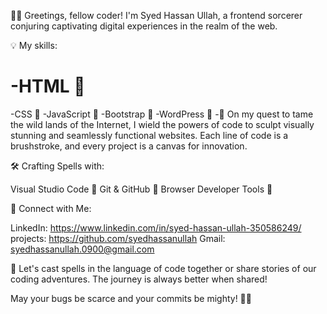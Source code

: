 👨‍💻 Greetings, fellow coder! I'm Syed Hassan Ullah, a frontend sorcerer conjuring captivating digital experiences in the realm of the web.

💡 My skills:

<h1>-HTML 🧱</h1>
-CSS 🎨
-JavaScript 🚀
-Bootstrap 🌈
-WordPress 📝
-🚀 On my quest to tame the wild lands of the Internet, I wield the powers of code to sculpt visually stunning and seamlessly functional websites. Each line of code is a brushstroke, and every project is a canvas for innovation.


🛠️ Crafting Spells with:

Visual Studio Code 🔮
Git & GitHub 🧙
Browser Developer Tools 🔧


🔗 Connect with Me:

LinkedIn: https://www.linkedin.com/in/syed-hassan-ullah-350586249/
projects: https://github.com/syedhassanullah
Gmail: syedhassanullah.0900@gmail.com


💬 Let's cast spells in the language of code together or share stories of our coding adventures. The journey is always better when shared!

May your bugs be scarce and your commits be mighty! 🌈✨

